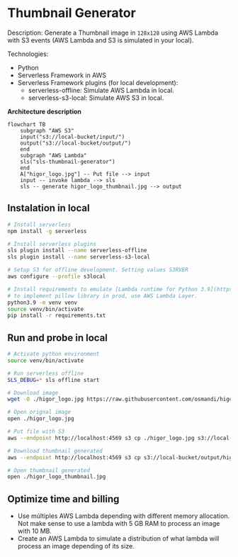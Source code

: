 # Thumbnail Generator

Description: Generate a Thumbnail image in `128x128` using AWS Lambda with S3 events (AWS Lambda and S3 is simulated in your local).

Technologies:
- Python
- Serverless Framework in AWS
- Serverless Framework plugins (for local development):
  - serverless-offline: Simulate AWS Lambda in local.
  - serverless-s3-local: Simulate AWS S3 in local.

**Architecture description**

```mermaid
flowchart TB
    subgraph "AWS S3"
    input("s3://local-bucket/input/")
    output("s3://local-bucket/output/")
    end
    subgraph "AWS Lambda"
    sls("sls-thumbnail-generator")
    end
    A["higor_logo.jpg"] -- Put file --> input
    input -- invoke lambda --> sls
    sls -- generate higor_logo_thumbnail.jpg --> output
```

## Instalation in local

```Bash
# Install serverless
npm install -g serverless

# Install serverless plugins
sls plugin install --name serverless-offline
sls plugin install --name serverless-s3-local

# Setup S3 for offline development. Setting values S3RVER
aws configure --profile s3local

# Install requirements to emulate [Lambda runtime for Python 3.9](https://docs.aws.amazon.com/lambda/latest/dg/lambda-runtimes.html)
# to implement pillow library in prod, use AWS Lambda Layer.
python3.9 -m venv venv
source venv/bin/activate
pip install -r requirements.txt
```

## Run and probe in local

```Bash
# Activate python environment
source venv/bin/activate

# Run serverless offline
SLS_DEBUG=* sls offline start

# Download image
wget -O ./higor_logo.jpg https://raw.githubusercontent.com/osmandi/higor/master/higor_logo.jpg

# Open orignal image
open ./higor_logo.jpg

# Put file with S3
aws --endpoint http://localhost:4569 s3 cp ./higor_logo.jpg s3://local-bucket/input/higor_logo.jpg --profile s3local

# Download thumbnail generated
aws --endpoint http://localhost:4569 s3 cp s3://local-bucket/output/higor_logo_thumbnail.jpg . --profile s3local

# Open thumbnail generated
open ./higor_logo_thumbnail.jpg
```

## Optimize time and billing

- Use múltiples AWS Lambda depending with different memory allocation. Not make sense to use a lambda with 5 GB RAM to process an image with 10 MB.
- Create an AWS Lambda to simulate a distribution of what lambda will process an image depending of its size.
